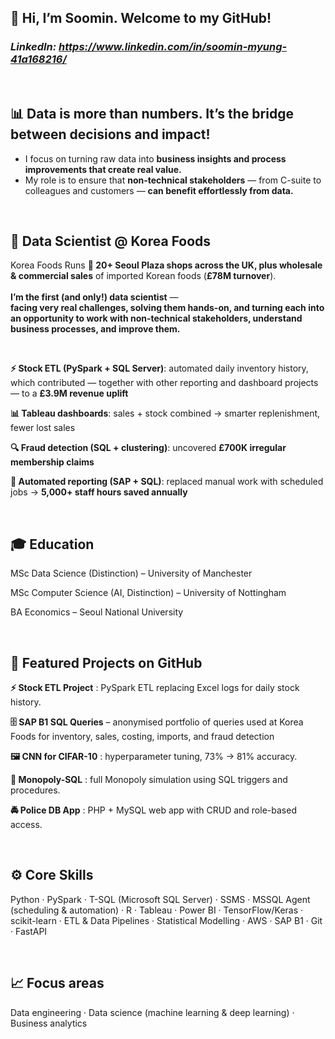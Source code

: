 ## 👋 Hi, I’m Soomin. Welcome to my GitHub!
### _LinkedIn: https://www.linkedin.com/in/soomin-myung-41a168216/_

<br>

## 📊 Data is more than numbers. It’s the bridge between decisions and impact!

- I focus on turning raw data into **business insights and process improvements that create real value.**
- My role is to ensure that **non-technical stakeholders** — from C-suite to colleagues and customers — **can benefit effortlessly from data.**

<br>

## 💼 Data Scientist @ Korea Foods

Korea Foods Runs **🏪 20+ Seoul Plaza shops across the UK, plus wholesale & commercial sales** of imported Korean foods (**£78M turnover**). <br><br>
**I’m the first (and only!) data scientist** — <br>
**facing very real challenges, solving them hands-on, and turning each into an opportunity to work with non-technical stakeholders, understand business processes, and improve them.**

<br>

**⚡ Stock ETL (PySpark + SQL Server)**: automated daily inventory history, which contributed — together with other reporting and dashboard projects — to a **£3.9M revenue uplift**

**📊 Tableau dashboards**: sales + stock combined → smarter replenishment, fewer lost sales

**🔍 Fraud detection (SQL + clustering)**: uncovered **£700K irregular membership claims**

**🤖 Automated reporting (SAP + SQL)**: replaced manual work with scheduled jobs → **5,000+ staff hours saved annually**  


<br>

## 🎓 Education

MSc Data Science (Distinction) – University of Manchester

MSc Computer Science (AI, Distinction) – University of Nottingham

BA Economics – Seoul National University

<br>

## 📂 Featured Projects on GitHub

**⚡ Stock ETL Project**
: PySpark ETL replacing Excel logs for daily stock history.

**🗄️ SAP B1 SQL Queries** – anonymised portfolio of queries used at Korea Foods for inventory, sales, costing, imports, and fraud detection  

**🖼 CNN for CIFAR-10**
: hyperparameter tuning, 73% → 81% accuracy.

**🎲 Monopoly-SQL**
: full Monopoly simulation using SQL triggers and procedures.

**🚔 Police DB App**
: PHP + MySQL web app with CRUD and role-based access.

<br>

## ⚙️ Core Skills
Python · PySpark · T-SQL (Microsoft SQL Server) · SSMS · MSSQL Agent (scheduling & automation) · R · Tableau · Power BI · TensorFlow/Keras · scikit-learn · ETL & Data Pipelines · Statistical Modelling · AWS · SAP B1 · Git · FastAPI

<br> 

## 📈 Focus areas
Data engineering · Data science (machine learning & deep learning) · Business analytics


